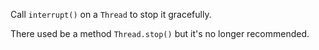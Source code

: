 Call `interrupt()` on a `Thread` to stop it gracefully.

There used be a method `Thread.stop()` but it's no longer recommended.